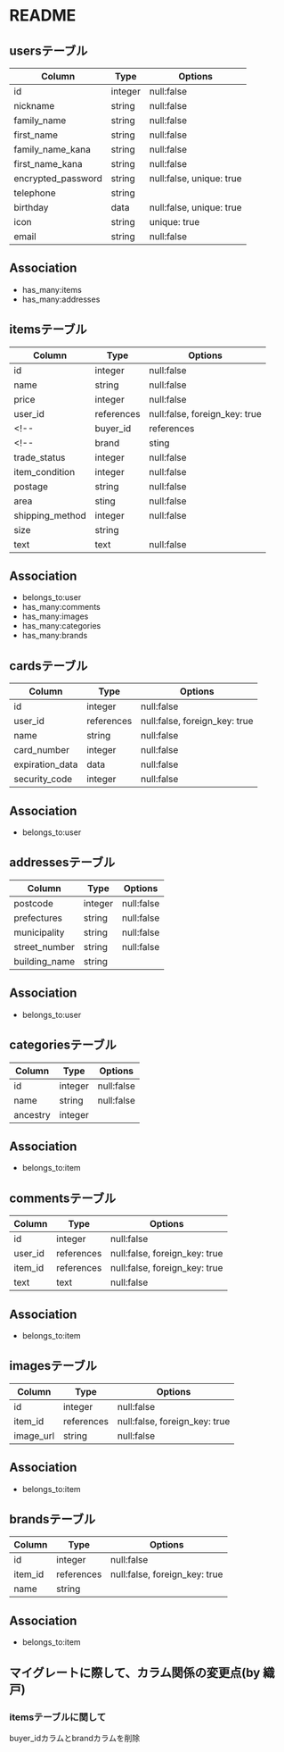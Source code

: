 # README

## usersテーブル
|Column|Type|Options|
|------|----|-------|
|id|integer|null:false|
|nickname|string|null:false|
|family_name|string|null:false|
|first_name|string|null:false|
|family_name_kana|string|null:false|
|first_name_kana|string|null:false|
|encrypted_password|string|null:false, unique: true|
|telephone|string||
|birthday|data|null:false, unique: true|
|icon|string|unique: true|
|email|string|null:false|

## Association
- has_many:items
- has_many:addresses

## itemsテーブル
|Column|Type|Options|
|------|----|-------|
|id|integer|null:false|
|name|string|null:false|
|price|integer|null:false|
|user_id|references|null:false, foreign_key: true|
<!-- |buyer_id|references|null:false, foreign_key: true| -->
<!-- |brand|sting|| -->
|trade_status|integer|null:false|
|item_condition|integer|null:false|
|postage|string|null:false|
|area|sting|null:false|
|shipping_method|integer|null:false|
|size|string||
|text|text|null:false|

## Association
- belongs_to:user
- has_many:comments
- has_many:images
- has_many:categories
- has_many:brands

## cardsテーブル
|Column|Type|Options|
|------|----|-------|
|id|integer|null:false|
|user_id|references|null:false, foreign_key: true|
|name|string|null:false|
|card_number|integer|null:false|
|expiration_data|data|null:false|
|security_code|integer|null:false|

## Association
 - belongs_to:user

## addressesテーブル
|Column|Type|Options|
|------|----|-------|
|postcode|integer|null:false|
|prefectures|string|null:false|
|municipality|string|null:false|
|street_number|string|null:false|
|building_name|string||

## Association
- belongs_to:user

## categoriesテーブル
|Column|Type|Options|
|------|----|-------|
|id|integer|null:false|
|name|string|null:false|
|ancestry|integer||

## Association
- belongs_to:item

## commentsテーブル
|Column|Type|Options|
|------|----|-------|
|id|integer|null:false|
|user_id|references|null:false, foreign_key: true|
|item_id|references|null:false, foreign_key: true|
|text|text|null:false|

## Association
- belongs_to:item

## imagesテーブル
|Column|Type|Options|
|------|----|-------|
|id|integer|null:false|
|item_id|references|null:false, foreign_key: true|
|image_url|string|null:false|

## Association
- belongs_to:item

## brandsテーブル
|Column|Type|Options|
|------|----|-------|
|id|integer|null:false|
|item_id|references|null:false, foreign_key: true|
|name|string||

## Association
- belongs_to:item

## マイグレートに際して、カラム関係の変更点(by 織戸)

### itemsテーブルに関して
buyer_idカラムとbrandカラムを削除
